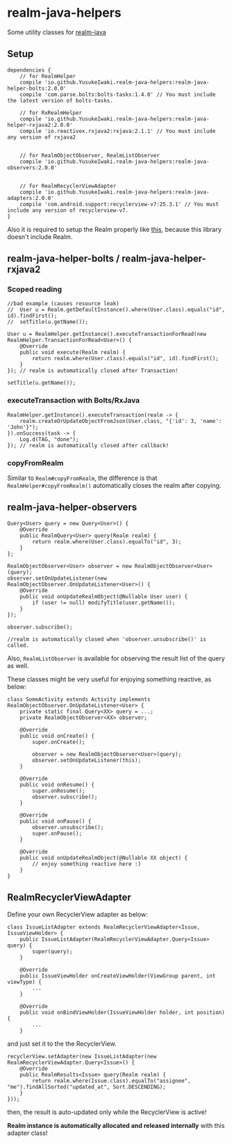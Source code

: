 # realm-java-helpers

Some utility classes for [realm-java](https://realm.io/jp/docs/java/latest/)

## Setup

```
dependencies {
    // for RealmHelper
    compile 'io.github.YusukeIwaki.realm-java-helpers:realm-java-helper-bolts:2.0.0'
    compile 'com.parse.bolts:bolts-tasks:1.4.0' // You must include the latest version of bolts-tasks.

    // for RxRealmHelper
    compile 'io.github.YusukeIwaki.realm-java-helpers:realm-java-helper-rxjava2:2.0.0'
    compile 'io.reactivex.rxjava2:rxjava:2.1.1' // You must include any version of rxjava2


    // for RealmObjectObserver, RealmListObserver
    compile 'io.github.YusukeIwaki.realm-java-helpers:realm-java-observers:2.0.0'


    // for RealmRecyclerViewAdapter
    compile 'io.github.YusukeIwaki.realm-java-helpers:realm-java-adapters:2.0.0'
    compile 'com.android.support:recyclerview-v7:25.3.1' // You must include any version of recyclerview-v7.
}
```

Also it is required to setup the Realm properly like [this](https://realm.io/docs/java/latest/#installation), because this library doesn't include Realm.

## realm-java-helper-bolts / realm-java-helper-rxjava2

### Scoped reading

```
//bad example (causes resource leak)
//  User u = Realm.getDefaultInstance().where(User.class).equals("id", id).findFirst();
//  setTitle(u.getName());

User u = RealmHelper.getInstance().executeTransactionForRead(new RealmHelper.TransactionForRead<User>() {
    @Override
    public void execute(Realm realm) {
        return realm.where(User.class).equals("id", id).findFirst();
    }
}); // realm is automatically closed after Transaction!

setTitle(u.getName());
```

### executeTransaction with Bolts/RxJava

```
RealmHelper.getInstance().executeTransaction(realm -> {
    realm.createOrUpdateObjectFromJson(User.class, "{'id': 3, 'name': 'John'}");
}).onSuccess(task -> {
    Log.d(TAG, "done");
}); // realm is automatically closed after callback!
```

### copyFromRealm

Similar to `Realm#copyFromRealm`, the difference is that `RealmHelper#copyFromRealm()` automatically closes the realm after copying.


## realm-java-helper-observers

```
Query<User> query = new Query<User>() {
    @Override
    public RealmQuery<User> query(Realm realm) {
        return realm.where(User.class).equalTo("id", 3);
    }
};

RealmObjectObserver<User> observer = new RealmObjectObserver<User>(query);
observer.setOnUpdateListener(new RealmObjectObserver.OnUpdateListener<User>() {
    @Override
    public void onUpdateRealmObject(@Nullable User user) {
        if (user != null) modifyTitle(user.getName());
    }
});

observer.subscribe();

//realm is automatically closed when 'observer.unsubscribe()' is called.
```

Also, `RealmListObserver` is available for observing the result list of the query as well.

These classes might be very useful for enjoying something reactive, as below:

```
class SomeActivity extends Activity implements RealmObjectObserver.OnUpdateListener<User> {
    private static final Query<XX> query = ...;
    private RealmObjectObserver<XX> observer;

    @Override
    public void onCreate() {
        super.onCreate();

        observer = new RealmObjectObserver<User>(query);
        observer.setOnUpdateListener(this);
    }

    @Override
    public void onResume() {
        super.onResume();
        observer.subscribe();
    }

    @Override
    public void onPause() {
        observer.unsubscribe();
        super.onPause();
    }

    @Override
    public void onUpdateRealmObject(@Nullable XX object) {
        // enjoy something reactive here :)
    }
}
```


## RealmRecyclerViewAdapter

Define your own RecyclerView adapter as below:

```
class IssueListAdapter extends RealmRecyclerViewAdapter<Issue, IssueViewHolder> {
    public IssueListAdapter(RealmRecyclerViewAdapter.Query<Issue> query) {
        super(query);
    }

    @Override
    public IssueViewHolder onCreateViewHolder(ViewGroup parent, int viewType) {
        ...        
    }

    @Override
    public void onBindViewHolder(IssueViewHolder holder, int position) {
        ...
    }

```


and just set it to the the RecyclerView.

```
recyclerView.setAdapter(new IssueListAdapter(new RealmRecyclerViewAdapter.Query<Issue>() {
    @Override
    public RealmResults<Issue> query(Realm realm) {
        return realm.where(Issue.class).equalTo("assignee", "me").findAllSorted("updated_at", Sort.DESCENDING);
    }
}));
```

then, the result is auto-updated only while the RecyclerView is active!

**Realm instance is automatically allocated and released internally** with this adapter class!
